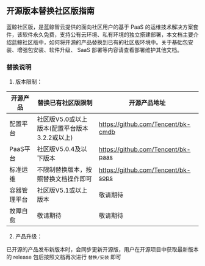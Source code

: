 ## 开源版本替换社区版指南

蓝鲸社区版，是蓝鲸智云提供的面向社区用户的基于 PaaS 的运维技术解决方案套件，该软件永久免费，支持公有云环境、私有环境的独立搭建部署，本文档主要介绍蓝鲸社区版中，如何将开源的产品替换到已有的社区版环境中。关于基础包安装、增强包安装、软件升级、 SaaS 部署等内容请查看部署维护其他文档。

### 替换说明

1. 版本限制：

| 开源产品     | 替换已有社区版限制                            | 开源产品地址                       |
| ------------ | --------------------------------------------- | ---------------------------------- |
| 配置平台     | 社区版V5.0或以上版本(配置平台版本3.2.2或以上) | https://github.com/Tencent/bk-cmdb |
| PaaS平台     | 社区版V5.0.4及以下版本                        | https://github.com/Tencent/bk-paas |
| 标准运维     | 不限制替换版本，按照替换文档操作即可          | https://github.com/Tencent/bk-sops |
| 容器管理平台 | 社区版V5.1或以上版本                          | 敬请期待                             |
| 故障自愈     | 敬请期待                                      | 敬请期待                                   |

2. 产品升级：

已开源的产品发布新版本时，会同步更新开源版，用户在开源项目中获取最新版本的 release 包后按照文档再次进行 `替换/安装` 即可
